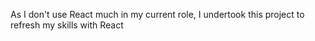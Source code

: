 As I don't use React much in my current role, I undertook this project to refresh my skills with React

